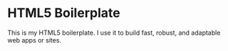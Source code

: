 # HTML5 Boilerplate

This is my HTML5 boilerplate. I use it to build fast, robust, and adaptable web apps or sites.
